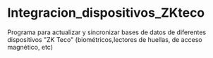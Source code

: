 # Integracion_dispositivos_ZKteco
Programa para actualizar y sincronizar bases de datos de diferentes dispositivos "ZK Teco" (biométricos,lectores de huellas, de acceso magnético, etc)
